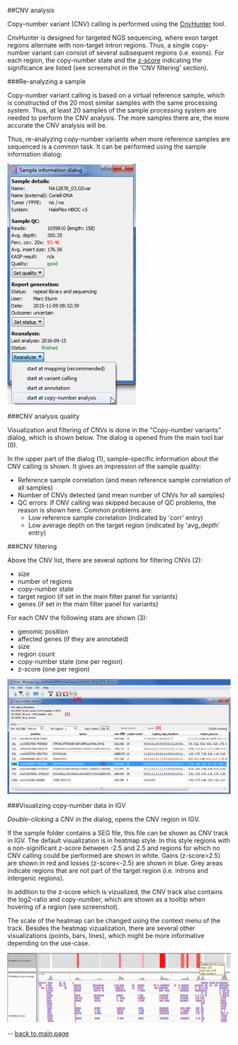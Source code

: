 ##CNV analysis

Copy-number variant (CNV) calling is performed using the [CnvHunter](https://github.com/imgag/ngs-bits/) tool.

CnvHunter is designed for targeted NGS sequencing, where exon target regions alternate with non-target intron regions. Thus, a single copy-number variant can consist of several subsequent regions (i.e. exons). For each region, the copy-number state and the [z-score](https://en.wikipedia.org/wiki/Standard_score) indicating the significance are listed (see screenshot in the 'CNV filtering' section).

###Re-analyzing a sample

Copy-number variant calling is based on a virtual reference sample, which is constructed of the 20 most similar samples with the same processing system. Thus, at least 20 samples of the sample processing system are needed to perform the CNV analysis. The more samples there are, the more accurate the CNV analysis will be.

Thus, re-analyzing copy-number variants when more reference samples are sequenced is a common task. It can be performed using the sample information dialog:

![alt text](cnv_reanalyze.png)

###CNV analysis quality

Visualization and filtering of CNVs is done in the "Copy-number variants" dialog, which is shown below.
The dialog is opened from the main tool bar (0). 

In the upper part of the dialog (1), sample-specific information about the CNV calling is shown. It gives an impression  of the sample quality:

* Reference sample correlation (and mean reference sample correlation of all samples)
* Number of CNVs detected (and mean number of CNVs for all samples)
* QC errors: If CNV calling was skipped because of QC problems, the reason is shown here. Common problems are:
	* Low reference sample correlation (indicated by 'corr' entry)
	* Low average depth on the target region (indicated by 'avg_depth' entry)

###CNV filtering

Above the CNV list, there are several options for filtering CNVs (2):

* size
* number of regions
* copy-number state
* target region (if set in the main filter panel for variants)
* genes (if set in the main filter panel for variants)

For each CNV the following stats are shown (3):

* genomic position
* affected genes (if they are annotated)
* size
* region count
* copy-number state (one per region)
* z-score (one per region)

![alt text](cnv_filtering.png)


###Visualizing copy-number data in IGV

*Double-clicking* a CNV in the dialog, opens the CNV region in IGV.

If the sample folder contains a SEG file, this file can be shown as CNV track in IGV. The default visualization is in heatmap style. In this style regions with a non-significant z-score between -2.5 and 2.5 and regions for which no CNV calling could be performed are shown in white. Gains (z-score>2.5) are shown in red and losses (z-score<-2.5) are shown in blue. Grey areas indicate regions that are not part of the target region (i.e. introns and intergenic regions).

In addition to the z-score which is vizualized, the CNV track also contains the log2-ratio and copy-number, which are shown as a tooltip when hovering of a region (see screenshot).

The scale of the heatmap can be changed using the context menu of the track. Besides the heatmap vizualization, there are several other visualizations (points, bars, lines), which might be more informative depending on the use-case.


![alt text](cnv_visualization.png)

--
[back to main page](index.md)








